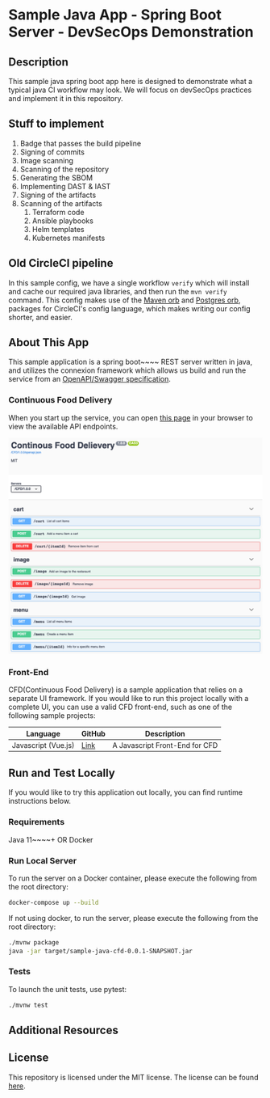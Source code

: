# Sample Java App - Spring Boot Server - DevSecOps Demonstration

## Description

This sample java spring boot app here is designed to demonstrate what a typical java CI workflow may look. We will focus on devSecOps practices and implement it in this repository.

## Stuff to implement

1. Badge that passes the build pipeline
2. Signing of commits
3. Image scanning
4. Scanning of the repository
5. Generating the SBOM
6. Implementing DAST & IAST
7. Signing of the artifacts
8. Scanning of the artifacts
   1. Terraform code
   2. Ansible playbooks
   3. Helm templates
   4. Kubernetes manifests

## Old CircleCI pipeline

In this sample config, we have a single workflow `verify` which will install and cache our required java libraries, and then run the `mvn verify` command. This config makes use of the [Maven orb](https://circleci.com/developer/orbs/orb/circleci/maven) and [Postgres orb](https://circleci.com/developer/orbs/orb/circleci/postgres), packages for CircleCI's config language, which makes writing our config shorter, and easier.

## About This App

This sample application is a spring boot~~~~ REST server written in java, and utilizes the connexion framework which allows us build and run the service from an [OpenAPI/Swagger specification](https://swagger.io/specification/).

### Continuous Food Delivery

When you start up the service, you can open [this page](http://localhost:8080/swagger-ui/index.html) in your browser to view the available API endpoints.

![Swagger UI Screenshot](https://raw.githubusercontent.com/CircleCI-Public/sample-python-cfd/main/.github/img/preview.png)

### Front-End

CFD(Continuous Food Delivery) is a sample application that relies on a separate UI framework. If you would like to run this project locally with a complete UI, you can use a valid CFD front-end, such as one of the following sample projects:

| Language |  GitHub | Description |
|---|---|---|
|  Javascript (Vue.js) | [Link](https://github.com/CircleCI-Public/sample-javascript-cfd)  | A Javascript Front-End for CFD |

## Run and Test Locally

If you would like to try this application out locally, you can find runtime instructions below.

### Requirements

Java 11~~~~+ OR Docker

### Run Local Server

To run the server on a Docker container, please execute the following from the root directory:

```bash
docker-compose up --build
```

If not using docker, to run the server, please execute the following from the root directory:

```sh
./mvnw package
java -jar target/sample-java-cfd-0.0.1-SNAPSHOT.jar
```

### Tests

To launch the unit tests, use pytest:

```sh
./mvnw test
```

## Additional Resources

## License

This repository is licensed under the MIT license.
The license can be found [here](./LICENSE).